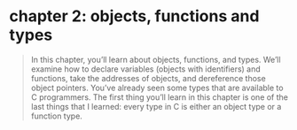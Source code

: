 # chapter 2: objects, functions and types

>In this chapter, you’ll learn about objects, functions, and types. We’ll examine how to declare variables (objects with identifiers) and functions, take the addresses of objects, and dereference those object pointers. You’ve already seen some types that are available to C programmers. The first thing you’ll learn in this chapter is one of the last things that I learned: every type in C is either an object type or a function type.